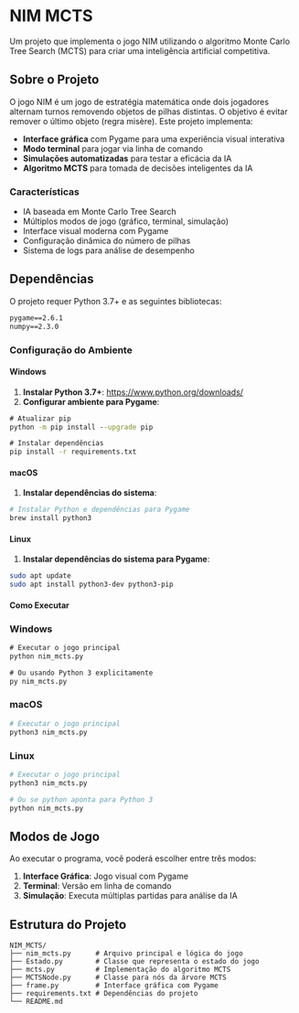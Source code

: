 # NIM MCTS

Um projeto que implementa o jogo NIM utilizando o algoritmo Monte Carlo Tree Search (MCTS) para criar uma inteligência artificial competitiva.

## Sobre o Projeto

O jogo NIM é um jogo de estratégia matemática onde dois jogadores alternam turnos removendo objetos de pilhas distintas. O objetivo é evitar remover o último objeto (regra misère). Este projeto implementa:

- **Interface gráfica** com Pygame para uma experiência visual interativa
- **Modo terminal** para jogar via linha de comando
- **Simulações automatizadas** para testar a eficácia da IA
- **Algoritmo MCTS** para tomada de decisões inteligentes da IA

### Características

- IA baseada em Monte Carlo Tree Search
- Múltiplos modos de jogo (gráfico, terminal, simulação)
- Interface visual moderna com Pygame
- Configuração dinâmica do número de pilhas
- Sistema de logs para análise de desempenho

## Dependências

O projeto requer Python 3.7+ e as seguintes bibliotecas:

```txt
pygame==2.6.1
numpy==2.3.0
```

### Configuração do Ambiente

#### Windows

1. **Instalar Python 3.7+**: https://www.python.org/downloads/
2. **Configurar ambiente para Pygame**:

```cmd
# Atualizar pip
python -m pip install --upgrade pip

# Instalar dependências
pip install -r requirements.txt

```


#### macOS

1. **Instalar dependências do sistema**:

```bash
# Instalar Python e dependências para Pygame
brew install python3
```

#### Linux 

1. **Instalar dependências do sistema para Pygame**:

```bash
sudo apt update
sudo apt install python3-dev python3-pip
```

#### Como Executar

### Windows

```cmd
# Executar o jogo principal
python nim_mcts.py

# Ou usando Python 3 explicitamente
py nim_mcts.py
```

### macOS

```bash
# Executar o jogo principal
python3 nim_mcts.py
```

### Linux

```bash
# Executar o jogo principal
python3 nim_mcts.py

# Ou se python aponta para Python 3
python nim_mcts.py
```

## Modos de Jogo

Ao executar o programa, você poderá escolher entre três modos:

1. **Interface Gráfica**: Jogo visual com Pygame
2. **Terminal**: Versão em linha de comando
3. **Simulação**: Executa múltiplas partidas para análise da IA

## Estrutura do Projeto

```
NIM_MCTS/
├── nim_mcts.py      # Arquivo principal e lógica do jogo
├── Estado.py        # Classe que representa o estado do jogo
├── mcts.py          # Implementação do algoritmo MCTS
├── MCTSNode.py      # Classe para nós da árvore MCTS
├── frame.py         # Interface gráfica com Pygame
├── requirements.txt # Dependências do projeto
└── README.md      
```
